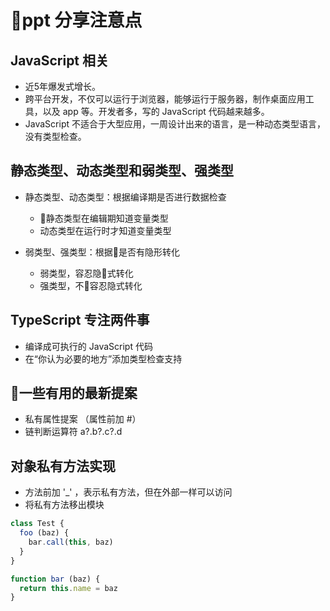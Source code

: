 # ppt 分享注意点

## JavaScript 相关

- 近5年爆发式增长。
- 跨平台开发，不仅可以运行于浏览器，能够运行于服务器，制作桌面应用工具，以及 app 等。开发者多，写的 JavaScript 代码越来越多。
- JavaScript 不适合于大型应用，一周设计出来的语言，是一种动态类型语言，没有类型检查。

## 静态类型、动态类型和弱类型、强类型

- 静态类型、动态类型：根据编译期是否进行数据检查
  - 静态类型在编辑期知道变量类型
  - 动态类型在运行时才知道变量类型

- 弱类型、强类型：根据是否有隐形转化
  - 弱类型，容忍隐式转化
  - 强类型，不容忍隐式转化

## TypeScript 专注两件事

- 编译成可执行的 JavaScript 代码
- 在“你认为必要的地方”添加类型检查支持

## 一些有用的最新提案

- 私有属性提案 （属性前加 #）
- 链判断运算符 a?.b?.c?.d

## 对象私有方法实现

- 方法前加 '_' ，表示私有方法，但在外部一样可以访问
- 将私有方法移出模块

```javascript
class Test {
  foo (baz) {
    bar.call(this, baz)
  }
}

function bar (baz) {
  return this.name = baz
}
```
